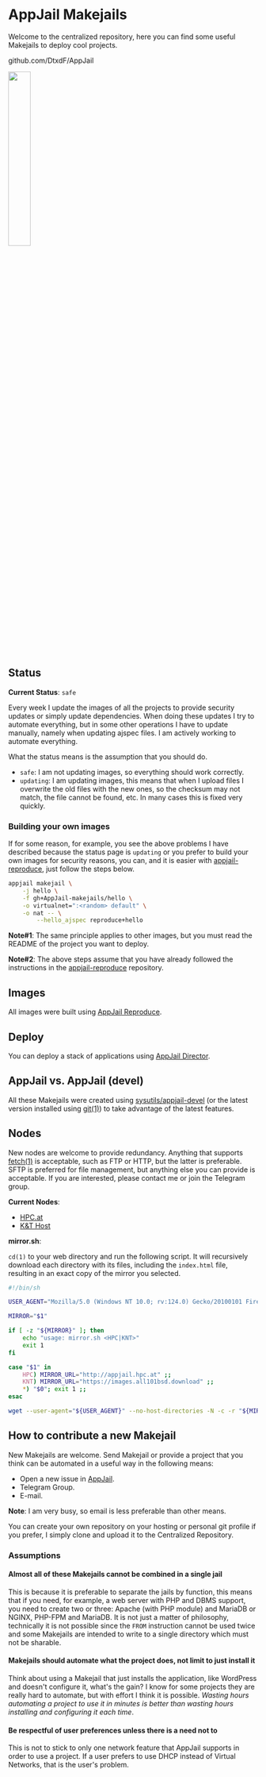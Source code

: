 # AppJail Makejails

Welcome to the centralized repository, here you can find some useful Makejails to deploy cool projects.

github.com/DtxdF/AppJail

<img src="https://avatars.githubusercontent.com/u/124508626?s=200&v=4" width="30%" height="auto">

## Status

**Current Status**: `safe`

Every week I update the images of all the projects to provide security updates or simply update dependencies. When doing these updates I try to automate everything, but in some other operations I have to update manually, namely when updating ajspec files. I am actively working to automate everything.

What the status means is the assumption that you should do.

* `safe`: I am not updating images, so everything should work correctly.
* `updating`: I am updating images, this means that when I upload files I overwrite the old files with the new ones, so the checksum may not match, the file cannot be found, etc. In many cases this is fixed very quickly.

### Building your own images

If for some reason, for example, you see the above problems I have described because the status page is `updating` or you prefer to build your own images for security reasons, you can, and it is easier with [appjail-reproduce](https://github.com/DtxdF/reproduce), just follow the steps below.

```sh
appjail makejail \
    -j hello \
    -f gh+AppJail-makejails/hello \
    -o virtualnet=":<random> default" \
    -o nat -- \
        --hello_ajspec reproduce+hello
```

**Note#1**: The same principle applies to other images, but you must read the README of the project you want to deploy.

**Note#2**: The above steps assume that you have already followed the instructions in the [appjail-reproduce](https://github.com/DtxdF/reproduce) repository.

## Images

All images were built using [AppJail Reproduce](https://github.com/DtxdF/reproduce).

## Deploy

You can deploy a stack of applications using [AppJail Director](https://github.com/DtxdF/director).

## AppJail vs. AppJail (devel)

All these Makejails were created using [sysutils/appjail-devel](https://www.freshports.org/sysutils/appjail-devel) (or the latest version installed using [git(1)](https://man.freebsd.org/cgi/man.cgi?query=git)) to take advantage of the latest features.

## Nodes

New nodes are welcome to provide redundancy. Anything that supports [fetch(1)](https://man.freebsd.org/cgi/man.cgi?query=fetch) is acceptable, such as FTP or HTTP, but the latter is preferable. SFTP is preferred for file management, but anything else you can provide is acceptable. If you are interested, please contact me or join the Telegram group.

**Current Nodes**:

* [HPC.at](http://appjail.hpc.at/)
* [K&T Host](https://images.all101bsd.download/)

**mirror.sh**:

`cd(1)` to your web directory and run the following script. It will recursively download each directory with its files, including the `index.html` file, resulting in an exact copy of the mirror you selected.

```sh
#!/bin/sh

USER_AGENT="Mozilla/5.0 (Windows NT 10.0; rv:124.0) Gecko/20100101 Firefox/124.0"

MIRROR="$1"

if [ -z "${MIRROR}" ]; then
    echo "usage: mirror.sh <HPC|KNT>"
    exit 1
fi

case "$1" in
    HPC) MIRROR_URL="http://appjail.hpc.at" ;;
    KNT) MIRROR_URL="https://images.all101bsd.download" ;;
    *) "$0"; exit 1 ;;
esac

wget --user-agent="${USER_AGENT}" --no-host-directories -N -c -r "${MIRROR_URL}"
```

## How to contribute a new Makejail

New Makejails are welcome. Send Makejail or provide a project that you think can be automated in a useful way in the following means:

* Open a new issue in [AppJail](https://github.com/DtxdF/AppJail/issues/new).
* Telegram Group.
* E-mail.

**Note**: I am very busy, so email is less preferable than other means.

You can create your own repository on your hosting or personal git profile if you prefer, I simply clone and upload it to the Centralized Repository.

### Assumptions

#### Almost all of these Makejails cannot be combined in a single jail

This is because it is preferable to separate the jails by function, this means that if you need, for example, a web server with PHP and DBMS support, you need to create two or three: Apache (with PHP module) and MariaDB or NGINX, PHP-FPM and MariaDB. It is not just a matter of philosophy, technically it is not possible since the `FROM` instruction cannot be used twice and some Makejails are intended to write to a single directory which must not be sharable.

#### Makejails should automate what the project does, not limit to just install it

Think about using a Makejail that just installs the application, like WordPress and doesn't configure it, what's the gain? I know for some projects they are really hard to automate, but with effort I think it is possible. *Wasting hours automating a project to use it in minutes is better than wasting hours installing and configuring it each time*.

#### Be respectful of user preferences unless there is a need not to

This is not to stick to only one network feature that AppJail supports in order to use a project. If a user prefers to use DHCP instead of Virtual Networks, that is the user's problem.
